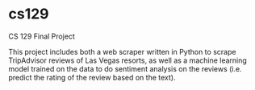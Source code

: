 # cs129
CS 129 Final Project

This project includes both a web scraper written in Python to scrape TripAdvisor reviews of Las Vegas resorts, as well as a machine learning model
trained on the data to do sentiment analysis on the reviews (i.e. predict the rating of the review based on the text).
